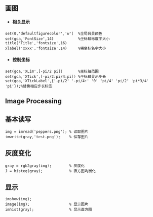 ## 画图
* #### 相关显示
```
set(0,'defaultfigurecolor','w')  %全局背景颜色
set(gca,'FontSize',14)           %坐标轴标度字大小
title('Title','fontsize',16)
xlabel('xxxx','fontsize',14)     %横坐标名字大小
```
* #### 控制坐标
```
set(gca,'XLim',[-pi/2 pi])       %坐标轴范围
set(gca,'XTick',[-pi/2:pi/4:pi]) %坐标轴显示步长
set(gca,'XTickLabel',{'-pi/2' '-pi/4:' '0' 'pi/4' 'pi/2' 'pi*3/4' 'pi'});%替换相应步长标签
```

## Image Processing
## 基本读写
```
img = imread('peppers.png'); % 读取图片
imwrite(gray,'test.png');    % 保存图片
```
## 灰度变化
```
gray = rgb2gray(img);        % 灰度化
J = histeq(gray);            % 直方图均衡化
```
## 显示
```
imshow(img);
image(img);                  % 显示图片
imhist(gray);                % 显示直方图
```
